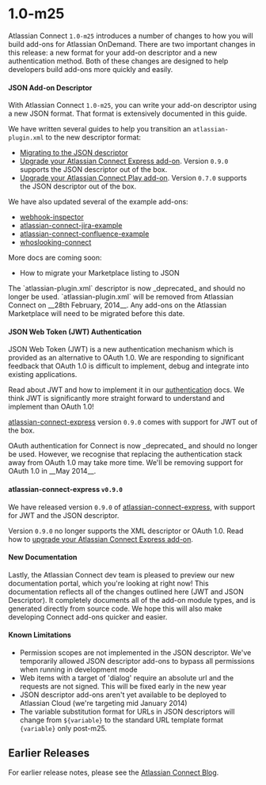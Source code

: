 # 1.0-m25
Atlassian Connect `1.0-m25` introduces a number of changes to how you will build add-ons for Atlassian OnDemand. There
are two important changes in this release: a new format for your add-on descriptor and a new authentication method. Both
of these changes are designed to help developers build add-ons more quickly and easily.

#### JSON Add-on Descriptor

With Atlassian Connect `1.0-m25`, you can write your add-on descriptor using a new JSON format. That format is extensively
documented in this guide.

We have written several guides to help you transition an `atlassian-plugin.xml` to the new descriptor format:

* [Migrating to the JSON descriptor](../guides/migrating-from-xml-to-json-descriptor.html)
* [Upgrade your Atlassian Connect Express add-on](./guides/upgrade-ace.html). Version `0.9.0` supports the JSON descriptor out
of the box.
* [Upgrade your Atlassian Connect Play add-on](./guides/upgrade-play.html). Version `0.7.0` supports the JSON descriptor out
of the box.

We have also updated several of the example add-ons:

* [webhook-inspector](https://bitbucket.org/atlassianlabs/webhook-inspector)
* [atlassian-connect-jira-example](https://bitbucket.org/atlassianlabs/atlassian-connect-jira-example)
* [atlassian-connect-confluence-example](https://bitbucket.org/atlassianlabs/atlassian-connect-confluence-example)
* [whoslooking-connect](https://bitbucket.org/atlassian/whoslooking-connect/)

More docs are coming soon:

* How to migrate your Marketplace listing to JSON

<div class="aui-message info">
    <span class="aui-icon icon-info"></span>
    The `atlassian-plugin.xml` descriptor is now _deprecated_ and should no longer be used. `atlassian-plugin.xml` will be
    removed from Atlassian Connect on __28th February, 2014__. Any add-ons on the Atlassian Marketplace will need to be
    migrated before this date.
</div>

#### JSON Web Token (JWT) Authentication

JSON Web Token (JWT) is a new authentication mechanism which is provided as an alternative to OAuth 1.0. We are
responding to significant feedback that OAuth 1.0 is difficult to implement, debug and integrate into existing
applications.

Read about JWT and how to implement it in our [authentication](../concepts/authentication.html) docs. We think JWT is
significantly more straight forward to understand and implement than OAuth 1.0!

[atlassian-connect-express](https://bitbucket.org/atlassian/atlassian-connect-express/) version `0.9.0` comes with
support for JWT out of the box.

<div class="aui-message info">
    <span class="aui-icon icon-info"></span>
    OAuth authentication for Connect is now _deprecated_ and should no longer be used. However, we recognise that replacing
    the authentication stack away from OAuth 1.0 may take more time. We'll be removing support for OAuth 1.0 in __May 2014__.
</div>

#### atlassian-connect-express `v0.9.0`

We have released version `0.9.0` of [atlassian-connect-express](https://bitbucket.org/atlassian/atlassian-connect-express/),
with support for JWT and the JSON descriptor.

Version `0.9.0` no longer supports the XML descriptor or OAuth 1.0. Read how to
[upgrade your Atlassian Connect Express add-on](../guides/upgrade-ace.html).

#### New Documentation

Lastly, the Atlassian Connect dev team is pleased to preview our new documentation portal, which you're looking at right now!
This documentation reflects all of the changes outlined here (JWT and JSON Descriptor). It completely documents all of the
add-on module types, and is generated directly from source code. We hope this will also make developing Connect add-ons
quicker and easier.

#### Known Limitations

* Permission scopes are not implemented in the JSON descriptor. We've temporarily allowed JSON descriptor add-ons to bypass all permissions when running in development mode
* Web items with a target of 'dialog' require an absolute url and the requests are not signed. This will be fixed early in the new year
* JSON descriptor add-ons aren't yet available to be deployed to Atlassian Cloud (we're targeting mid January 2014)
* The variable substitution format for URLs in JSON descriptors will change from `${variable}` to the standard URL template format `{variable}` only post-m25.

## Earlier Releases
For earlier release notes, please see the [Atlassian Connect Blog](https://developer.atlassian.com/pages/viewrecentblogposts.action?key=AC).
